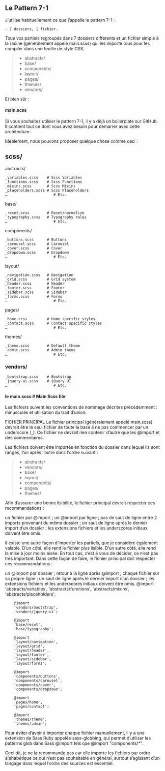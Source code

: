 ## Le Pattern 7-1

J’utilise habituellement ce que j’appelle le pattern 7-1 : 

    - 7 dossiers, 1 fichier. 

Tous vos partiels regroupés dans 7 dossiers différents et un fichier simple à la racine (généralement appelé main.scss) qui les importe tous pour les compiler dans une feuille de style CSS.

   > -  abstracts/
   > -  base/
   > -  components/
   > -  layout/
   > -  pages/
   > -  themes/
   > -  vendors/
  
Et bien sûr :

  #### main.scss

Si vous souhaitez utiliser le pattern 7-1, il y a déjà un boilerplate sur GitHub.
 Il contient tout ce dont vous avez besoin pour démarrer avec cette architecture.


 Idéalement, nous pouvons proposer quelque chose comme ceci :

## scss/

  abstracts/

    _variables.scss    # Scss Variables
    _functions.scss    # Scss Functions
    _mixins.scss       # Scss Mixins
    _placeholders.scss # Scss Placeholders
    …                     # Etc.


  base/

    _reset.scss        # Reset/normalize
    _typography.scss   # Typography rules
    …                     # Etc.


  components/

    _buttons.scss      # Buttons
    _carousel.scss     # Carousel
    _cover.scss        # Cover
    _dropdown.scss     # Dropdown
    …                     # Etc.

  layout/

    _navigation.scss   # Navigation
    _grid.scss         # Grid system
    _header.scss       # Header
    _footer.scss       # Footer
    _sidebar.scss      # Sidebar
    _forms.scss        # Forms
    …                     # Etc.
 

  pages/

    _home.scss         # Home specific styles
    _contact.scss      # Contact specific styles
    …                     # Etc.
 

  themes/

    _theme.scss        # Default theme
    _admin.scss        # Admin theme
    …                     # Etc.
 

 ### vendors/

    _bootstrap.scss    # Bootstrap
    _jquery-ui.scss    # jQuery UI
    …                     # Etc.



 #### le main.scss              # Main Scss file


Les fichiers suivent les conventions de nommage décrites précédemment : minuscules et utilisation du trait d’union.

FICHIER PRINCIPAL
Le fichier principal (généralement appelé main.scss) devrait être le seul fichier de toute la base à ne pas commencer par un underscore (_). Ce fichier ne devrait rien contenir d’autre que les @import et des commentaires.

Les fichiers doivent être importés en fonction du dossier dans lequel ils sont rangés, l’un après l’autre dans l’ordre suivant :

  > -  abstracts/
  > -  vendors/
  > -  base/
  > -  layout/
  > -  components/
  > -  pages/
  > -  themes/

Afin d’assurer une bonne lisibilité, le fichier principal devrait respecter ces recommandations :

un fichier par @import ;
un @import par ligne ;
pas de saut de ligne entre 2 imports provenant du même dossier ;
un saut de ligne après le dernier import d’un dossier ;
les extensions fichiers et les underscores initiaux doivent être omis.

Il existe une autre façon d’importer les partiels, que je considère également valable. D’un côté, elle rend le fichier plus lisible. D’un autre côté, elle rend la mise à jour moins aisée. En tout cas, c’est à vous de décider, ce n’est pas très important. Dans cette façon de faire, le fichier principal doit respecter ces recommandations :

un @import par dossier ;
retour à la ligne après @import ;
chaque fichier sur sa propre ligne ;
un saut de ligne après le dernier import d’un dossier ;
les extensions fichiers et les underscores initiaux doivent être omis.
        @import
        'abstracts/variables',
        'abstracts/functions',
        'abstracts/mixins',
        'abstracts/placeholders';

        @import
        'vendors/bootstrap',
        'vendors/jquery-ui';

        @import
        'base/reset',
        'base/typography';

        @import
        'layout/navigation',
        'layout/grid',
        'layout/header',
        'layout/footer',
        'layout/sidebar',
        'layout/forms';

        @import
        'components/buttons',
        'components/carousel',
        'components/cover',
        'components/dropdown';

        @import
        'pages/home',
        'pages/contact';

        @import
        'themes/theme',
        'themes/admin';

Pour éviter d’avoir à importer chaque fichier manuellement, il y a une extension de Sass Ruby appelée sass-globbing, qui permet d’utiliser les patterns glob dans Sass @import tels que @import "components/*".

Ceci dit, je ne la recommande pas car elle importe les fichiers par ordre alphabétique ce qui n’est pas souhaitable en général, surtout s’agissant d’un langage dans lequel l’ordre des sources est essentiel.

